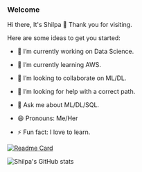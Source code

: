 ### Welcome 
Hi there, It's Shilpa 👋
Thank you for visiting.


Here are some ideas to get you started:

- 🔭 I’m currently working on Data Science.
- 🌱 I’m currently learning AWS.
- 👯 I’m looking to collaborate on ML/DL.
- 🤔 I’m looking for help with a correct path.
- 💬 Ask me about ML/DL/SQL.

- 😄 Pronouns: Me/Her
- ⚡ Fun fact: I love to learn.



[![Readme Card](https://github-readme-stats.vercel.app/api/pin/?username=shi-star)](https://github.com/anuraghazra/github-readme-stats)





![Shilpa's GitHub stats](https://github-readme-stats.vercel.app/api?username=shi-star&show_icons=true&theme=merko)

